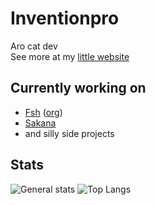 # Inventionpro
Aro cat dev\
See more at my [little website](https://inv.fsh.plus)

## Currently working on
 * [Fsh](https://fsh.plus) ([org](https://github.com/fsh-org))
 * [Sakana](https://github.com/Sakana-org/Sakana)
 * and silly side projects

## Stats
![General stats](https://github-readme-stats.vercel.app/api?username=inventionpro&theme=tokyonight&hide=prs,issues&show_icons=true)
![Top Langs](https://github-readme-stats.vercel.app/api/top-langs/?username=inventionpro&theme=tokyonight&layout=compact)